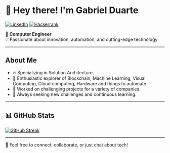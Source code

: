 # 👋 Hey there! I'm **Gabriel Duarte**  

[![LinkedIn](https://img.shields.io/badge/linkedin-%230077B5.svg?style=for-the-badge&logo=linkedin&logoColor=white)](https://www.linkedin.com/in/gmdk) [![Hackerrank](https://img.shields.io/badge/-Hackerrank-2EC866?style=for-the-badge&logo=HackerRank&logoColor=white)](https://www.hackerrank.com/profile/gDuartek)

🚀 **Computer Engineer**  
💡 Passionate about innovation, automation, and cutting-edge technology  

---

## About Me

- 🔥 Specializing in Solution Architecture.
- 🔎 Enthusiastic explorer of Blockchain, Machine Learning, Visual Computing, Cloud computing, Hardware and things to automate
- 💼 Worked on challenging projects for a variety of companies.
- 🌱 Always seeking new challenges and continuous learning.

---

## 📊 GitHub Stats 

[![GitHub Streak](https://github-readme-streak-stats.herokuapp.com?user=gDuarteg&theme=dark&hide_border=true)](https://git.io/streak-stats)

---

💬 Feel free to connect, collaborate, or just chat about tech! 